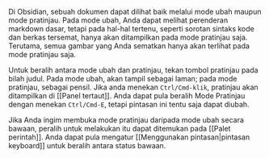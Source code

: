 Di Obsidian, sebuah dokumen dapat dilihat baik melalui mode ubah maupun mode pratinjau. Pada mode ubah, Anda dapat melihat perenderan markdown dasar, tetapi pada hal-hal tertenu, seperti sorotan sintaks kode dan berkas tersemat, hanya akan ditampilkan pada mode pratinjau saja. Terutama, semua gambar yang Anda sematkan hanya akan terlihat pada mode pratinjau saja.

Untuk beralih antara mode ubah dan pratinjau, tekan tombol pratinjau pada bilah judul. Pada mode ubah, akan tampil sebagai laman; pada mode pratinjau, sebagai pensil. Jika anda menekan `Ctrl/Cmd-klik`, pratinjau akan ditampilkan di [[Panel tertaut]]. Anda dapat pula beralih Mode Pratinjau dengan menekan `Ctrl/Cmd-E`, tetapi pintasan ini tentu saja dapat diubah.

Jika Anda ingim membuka mode pratinjau daripada mode ubah secara bawaan, peralih untuk melakukan itu dapat ditemukan pada [[Palet perintah]]. Anda dapat pula mengatur [[Menggunakan pintasan|pintasan keyboard]] untuk beralih antara status bawaan.
